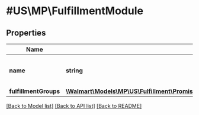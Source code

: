 # #US\MP\FulfillmentModule

## Properties

Name | Type | Description | Notes
------------ | ------------- | ------------- | -------------
**name** | **string** | Fulfillment module name. For example : 'UNSCHEDULED_DELIVERY and ERROR' | [optional]
**fulfillmentGroups** | [**\Walmart\Models\MP\US\Fulfillment\PromiseFulfillments200ResponsePayloadFulfillmentPlansInnerFulfillmentModulesInnerFulfillmentGroupsInner[]**](PromiseFulfillments200ResponsePayloadFulfillmentPlansInnerFulfillmentModulesInnerFulfillmentGroupsInner.md) | Fulfillment Group details. | [optional]


[[Back to Model list]](../) [[Back to API list]](../../Api/US/MP) [[Back to README]](../../README.md)
